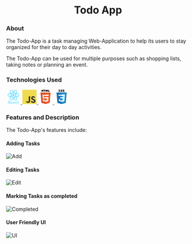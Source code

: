 <h1 align="center">Todo App</h1>

<h3>About</h3>
<p>The Todo-App is a task managing Web-Application to help its users to stay organized for their day to day activities.</p> 
<p>The Todo-App can be used for multiple purposes such as shopping lists, taking notes or planning an event.</p>
<h3>Technologies Used</h3>
<p> <a href="https://reactjs.org/" target="_blank"> <img src="https://raw.githubusercontent.com/devicons/devicon/master/icons/react/react-original-wordmark.svg" alt="react" width="40" height="40"/> </a>
<a href="https://developer.mozilla.org/en-US/docs/Web/JavaScript" target="_blank"> <img src="https://raw.githubusercontent.com/devicons/devicon/master/icons/javascript/javascript-original.svg" alt="javascript" width="40" height="40"/> </a> 
<a href="https://www.w3.org/html/" target="_blank"> <img src="https://raw.githubusercontent.com/devicons/devicon/master/icons/html5/html5-original-wordmark.svg" alt="html5" width="40" height="40"/> </a><a href="https://www.w3schools.com/css/" target="_blank"> <img src="https://raw.githubusercontent.com/devicons/devicon/master/icons/css3/css3-original-wordmark.svg" alt="css3" width="40" height="40"/> </a></p>
<h3>Features and Description</h3>
<p>The Todo-App's features include:</p>
<p>
<h4>Adding Tasks</h4>

![Add](https://user-images.githubusercontent.com/25654606/120463734-d5e73e80-c3b9-11eb-9f71-4c32a14cfe3f.gif)
</p>
<p>
<h4>Editing Tasks</h4>

![Edit](https://user-images.githubusercontent.com/25654606/120463766-dc75b600-c3b9-11eb-8c6b-aa1d2f8fe0ca.gif)
</p>
<p>
<h4>Marking Tasks as completed</h4>

![Completed](https://user-images.githubusercontent.com/25654606/120463779-e0093d00-c3b9-11eb-97bc-c1d2c3fac7f7.gif)
</p>
<p>

<h4>User Friendly UI</h4>

![UI](https://user-images.githubusercontent.com/25654606/120463809-e7c8e180-c3b9-11eb-9afe-d2ff3ac69ee3.png)
</p>
